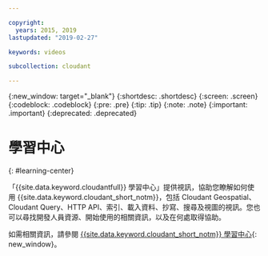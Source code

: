 ```yaml
---

copyright:
  years: 2015, 2019
lastupdated: "2019-02-27"

keywords: videos

subcollection: cloudant

---
```


{:new_window: target="_blank"}
{:shortdesc: .shortdesc}
{:screen: .screen}
{:codeblock: .codeblock}
{:pre: .pre}
{:tip: .tip}
{:note: .note}
{:important: .important}
{:deprecated: .deprecated}

<!-- Acrolinx: 2018-10-05 -->

# 學習中心
{: #learning-center}

「{{site.data.keyword.cloudantfull}} 學習中心」提供視訊，協助您瞭解如何使用 {{site.data.keyword.cloudant_short_notm}}，包括 Cloudant Geospatial、Cloudant Query、HTTP API、索引、載入資料、抄寫、搜尋及視圖的視訊。您也可以尋找開發人員資源、開始使用的相關資訊，以及在何處取得協助。 

如需相關資訊，請參閱 [{{site.data.keyword.cloudant_short_notm}} 學習中心](http://ibm.biz/cloudant-learning){: new_window}。
